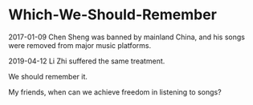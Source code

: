 # Which-We-Should-Remember

2017-01-09 Chen Sheng was banned by mainland China, and his songs were removed from major music platforms.

2019-04-12 Li Zhi suffered the same treatment.

We should remember it.

My friends, when can we achieve freedom in listening to songs?
